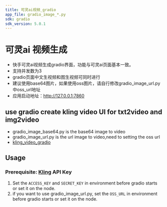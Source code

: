 ```yaml
---
title: 可灵ai视频_gradio
app_file: gradio_image_*.py
sdk: gradio
sdk_version: 5.0.1
---
```

# 可灵ai 视频生成

* 快手可灵ai视频生成gradio界面，功能与可灵ai页面基本一致。
* 支持并发数为3
* gradio页面中文生视频和图生视频可同时进行
* 建议使用base64图片，如果使用oss图片，请自行修改gradio_image_url.py中oss_url地址
* 应用启动地址：http://127.0.0.1:7860


## use gradio create kling video UI for txt2video and img2video

* gradio_image_base64.py is the base64 image to video
* gradio_image_url.py is the url image to video,need to setting the oss url
* [kling_video_gradio](https://github.com/braintown/kling_video_gradio.git)

## Usage
### Prerequisite: [Kling](https://kling.ai/) API Key
1. Set the `ACCESS_KEY` and `SECRET_KEY` in environment before gradio starts or set it on the node.
2. if you want to use gradio_image_url.py, set the `OSS_URL` in environment before gradio starts or set it on the node.


